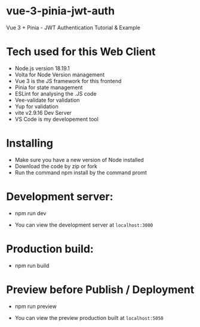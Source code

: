 # vue-3-pinia-jwt-auth

Vue 3 + Pinia - JWT Authentication Tutorial & Example

# Tech used for this Web Client

- Node.js version 18.19.1
- Volta for Node Version management
- Vue 3 is the JS framework for this frontend
- Pinia for state management
- ESLint for analysing the .JS code
- Vee-validate for validation
- Yup for validation
- vite v2.9.16 Dev Server
- VS Code is my developement tool

# Installing

- Make sure you have a new version of Node installed
- Download the code by zip or fork
- Run the command npm install by the command promt

# Development server:

- npm run dev

- You can view the development server at `localhost:3000`

# Production build:

- npm run build

# Preview before Publish / Deployment

- npm run preview

- You can view the preview production built at `localhost:5050`



